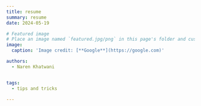 ```yaml
---
title: resume
summary: resume
date: 2024-05-19

# Featured image
# Place an image named `featured.jpg/png` in this page's folder and customize its options here.
image:
  caption: 'Image credit: [**Google**](https://google.com)'

authors:
  - Naren Khatwani


tags:
  - tips and tricks

---
```

<div style="text-align: justify;">
<div>